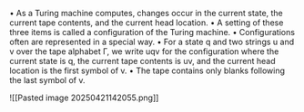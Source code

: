• As a Turing machine computes, changes occur in the current state, the current tape contents, and the current head location. 
• A setting of these three items is called a configuration of the Turing machine. 
• Configurations often are represented in a special way. 
	• For a state q and two strings u and v over the tape alphabet Γ, we write uqv for the configuration where the current state is q, the current tape contents is uv, and the current head location is the first symbol of v. 
	• The tape contains only blanks following the last symbol of v.

![[Pasted image 20250421142055.png]]


